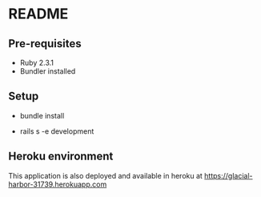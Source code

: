 # README

## Pre-requisites
* Ruby 2.3.1
* Bundler installed

## Setup
* bundle install

* rails s -e development

## Heroku environment
This application is also deployed and available in heroku at https://glacial-harbor-31739.herokuapp.com


